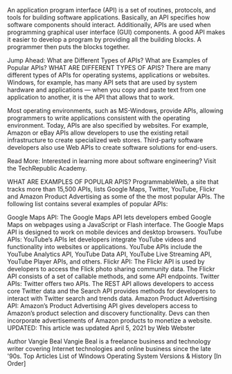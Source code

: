 An application program interface (API) is a set of routines, protocols, and tools for building software applications. Basically, an API specifies how software components should interact. Additionally, APIs are used when programming graphical user interface (GUI) components. A good API makes it easier to develop a program by providing all the building blocks. A programmer then puts the blocks together.

Jump Ahead:
What are Different Types of APIs?
What are Examples of Popular APIs?
WHAT ARE DIFFERENT TYPES OF APIS?
There are many different types of APIs for operating systems, applications or websites. Windows, for example, has many API sets that are used by system hardware and applications — when you copy and paste text from one application to another, it is the API that allows that to work.

Most operating environments, such as MS-Windows, provide APIs, allowing programmers to write applications consistent with the operating environment. Today, APIs are also specified by websites. For example, Amazon or eBay APIs allow developers to use the existing retail infrastructure to create specialized web stores. Third-party software developers also use Web APIs to create software solutions for end-users.

Read More: Interested in learning more about software engineering? Visit the TechRepublic Academy.

WHAT ARE EXAMPLES OF POPULAR APIS?
ProgrammableWeb, a site that tracks more than 15,500 APIs, lists Google Maps, Twitter, YouTube, Flickr and Amazon Product Advertising as some of the the most popular APIs. The following list contains several examples of popular APIs:

Google Maps API: The Google Maps API lets developers embed Google Maps on webpages using a JavaScript or Flash interface. The Google Maps API is designed to work on mobile devices and desktop browsers.
YouTube APIs: YouTube’s APIs let developers integrate YouTube videos and functionality into websites or applications. YouTube APIs include the YouTube Analytics API, YouTube Data API, YouTube Live Streaming API, YouTube Player APIs, and others.
Flickr API: The Flickr API is used by developers to access the Flick photo sharing community data. The Flickr API consists of a set of callable methods, and some API endpoints.
Twitter APIs: Twitter offers two APIs. The REST API allows developers to access core Twitter data and the Search API provides methods for developers to interact with Twitter search and trends data.
Amazon Product Advertising API: Amazon’s Product Advertising API gives developers access to Amazon’s product selection and discovery functionality. Devs can then incorporate advertisements of  Amazon products to monetize a website.
UPDATED: This article was updated April 5, 2021 by Web Webster



Author
Vangie Beal
Vangie Beal is a freelance business and technology writer covering Internet technologies and online business since the late '90s.
Top Articles
List of Windows Operating System Versions & History [In Order]
